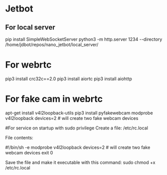 # Jetbot

## For local server
pip install SimpleWebSocketServer
python3 -m http.server 1234 --directory /home/jdbot/repos/nano_jetbot/local_server/

# For webrtc
pip3 install crc32c==2.0
pip3 install aiortc
pip3 install aiohttp


# For fake cam in webrtc
apt-get install v4l2loopback-utils
pip3 install pyfakewebcam
modprobe v4l2loopback devices=2 # will create two fake webcam devices

#For service on startup with sudo privilege
Create a file: /etc/rc.local

File contents:

#!/bin/sh -e
modprobe v4l2loopback devices=2 # will create two fake webcam devices
exit 0

Save the file and make it executable with this command:
sudo chmod +x /etc/rc.local

